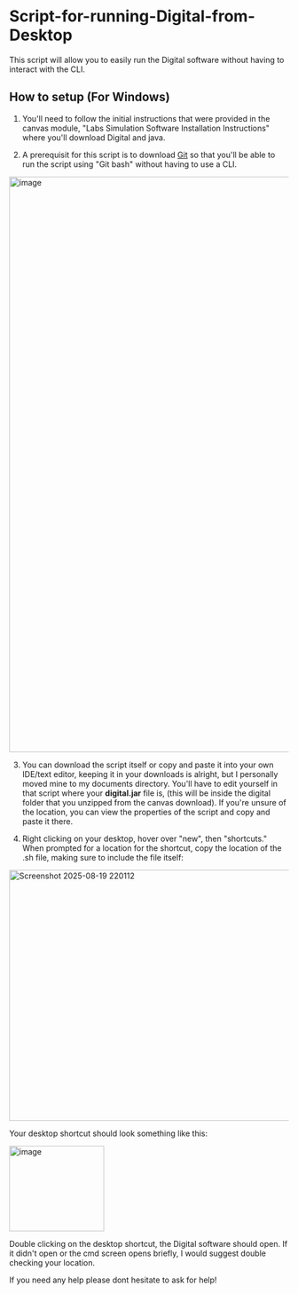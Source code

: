 # Script-for-running-Digital-from-Desktop
This script will allow you to easily run the Digital software without having to interact with the CLI. 

## How to setup (**For Windows**)
1. You'll need to follow the initial instructions that were provided in the canvas module, "Labs Simulation Software Installation Instructions" where you'll download Digital and java.
 
2. A prerequisit for this script is to download [Git](https://git-scm.com/downloads) so that you'll be able to run the script using "Git bash" without having to use a CLI.

<img width="1080" height="1037" alt="image" src="https://github.com/user-attachments/assets/7e73c925-a687-46a2-8823-0aa6d572dca3" />


3. You can download the script itself or copy and paste it into your own IDE/text editor, keeping it in your downloads is alright, but I personally moved mine to my documents directory. You'll have to edit yourself in that script where your **digital.jar** file is, (this will be inside the digital folder that you unzipped from the canvas download). If you're unsure of the location, you can view the properties of the script and copy and paste it there.

4. Right clicking on your desktop, hover over "new", then "shortcuts." When prompted for a location for the shortcut, copy the location of the .sh file, making sure to include the file itself:
<img width="615" height="452" alt="Screenshot 2025-08-19 220112" src="https://github.com/user-attachments/assets/a1d43d86-82ee-40ff-8c3e-125ab667a74b" />

Your desktop shortcut should look something like this:

<img width="171" height="154" alt="image" src="https://github.com/user-attachments/assets/92d13814-7e60-42f8-95e0-19ff0ad82e3a" />

Double clicking on the desktop shortcut, the Digital software should open. If it didn't open or the cmd screen opens briefly, I would suggest double checking your location. 

If you need any help please dont hesitate to ask for help!
